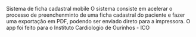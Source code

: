 Sistema de ficha cadastral mobile
O sistema consiste em acelerar o processo de preenchenminto de uma ficha cadastral do paciente e fazer uma exportação em PDF, podendo ser enviado direto para a impressora.
O app foi feito para o Instituto Cardiologio de Ourinhos - ICO
